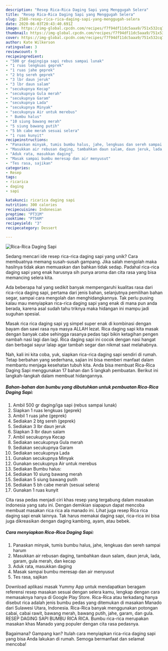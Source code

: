 ```yaml
---
description: "Resep Rica-Rica Daging Sapi yang Menggugah Selera"
title: "Resep Rica-Rica Daging Sapi yang Menggugah Selera"
slug: 2588-resep-rica-rica-daging-sapi-yang-menggugah-selera
date: 2020-06-03T20:43:40.691Z
image: https://img-global.cpcdn.com/recipes/f7f94df11dc5aaa9/751x532cq70/rica-rica-daging-sapi-foto-resep-utama.jpg
thumbnail: https://img-global.cpcdn.com/recipes/f7f94df11dc5aaa9/751x532cq70/rica-rica-daging-sapi-foto-resep-utama.jpg
cover: https://img-global.cpcdn.com/recipes/f7f94df11dc5aaa9/751x532cq70/rica-rica-daging-sapi-foto-resep-utama.jpg
author: Kate Wilkerson
ratingvalue: 3
reviewcount: 9
recipeingredient:
- "500 gr dagingiga sapi rebus sampai lunak"
- "1 ruas lengkuas geprek"
- "1 ruas jahe geprek"
- "2 btg sereh geprek"
- "3 lbr daun jeruk"
- "3 lbr daun salam"
- "secukupnya Kecap"
- "secukupnya Gula merah"
- "secukupnya Garam"
- "secukupnya Lada"
- "secukupnya Minyak"
- "secukupnya Air untuk merebus"
- " Bumbu halus"
- "10 siung bawang merah"
- "5 siung bawang putih"
- "5 bh cabe merah sesuai selera"
- "1 ruas kunyit"
recipeinstructions:
- "Panaskan minyak, tumis bumbu halus, jahe, lengkuas dan sereh sampai harum"
- "Masukkan air rebusan daging, tambahkan daun salam, daun jeruk, lada, garam, gula merah, dan kecap"
- "Aduk rata, masukkan daging"
- "Masak sampai bumbu meresap dan air menyusut"
- "Tes rasa, sajikan"
categories:
- Resep
tags:
- ricarica
- daging
- sapi

katakunci: ricarica daging sapi 
nutrition: 300 calories
recipecuisine: Indonesian
preptime: "PT31M"
cooktime: "PT56M"
recipeyield: "3"
recipecategory: Dessert

---
```



![Rica-Rica Daging Sapi](https://img-global.cpcdn.com/recipes/f7f94df11dc5aaa9/751x532cq70/rica-rica-daging-sapi-foto-resep-utama.jpg)

Sedang mencari ide resep rica-rica daging sapi yang unik? Cara membuatnya memang susah-susah gampang. Jika salah mengolah maka hasilnya tidak akan memuaskan dan bahkan tidak sedap. Padahal rica-rica daging sapi yang enak harusnya sih punya aroma dan cita rasa yang bisa memancing selera kita.

Ada beberapa hal yang sedikit banyak mempengaruhi kualitas rasa dari rica-rica daging sapi, pertama dari jenis bahan, selanjutnya pemilihan bahan segar, sampai cara mengolah dan menghidangkannya. Tak perlu pusing kalau mau menyiapkan rica-rica daging sapi yang enak di mana pun anda berada, karena asal sudah tahu triknya maka hidangan ini mampu jadi suguhan spesial.

Masak rica rica daging sapi yg simpel super enak di kombinasi dengan bayam dan sawi rasa nya masya ALLAH lezat. Rica daging sapi kita masak dengan banyak cabe sehingga rasanya pedas tapi bikin ketagihan pengen nambah nasi lagi dan lagi. Rica daging sapi ini cocok dengan nasi hangat dan berbagai sayur lalap agar tambah segar dan nikmat saat melahabnya.


Nah, kali ini kita coba, yuk, siapkan rica-rica daging sapi sendiri di rumah. Tetap berbahan yang sederhana, sajian ini bisa memberi manfaat dalam membantu menjaga kesehatan tubuh kita. Anda bisa membuat Rica-Rica Daging Sapi menggunakan 17 bahan dan 5 langkah pembuatan. Berikut ini langkah-langkah dalam membuat hidangannya.

<!--inarticleads1-->

##### Bahan-bahan dan bumbu yang dibutuhkan untuk pembuatan Rica-Rica Daging Sapi:

1. Ambil 500 gr daging/iga sapi (rebus sampai lunak)
1. Siapkan 1 ruas lengkuas (geprek)
1. Ambil 1 ruas jahe (geprek)
1. Sediakan 2 btg sereh (geprek)
1. Sediakan 3 lbr daun jeruk
1. Siapkan 3 lbr daun salam
1. Ambil secukupnya Kecap
1. Sediakan secukupnya Gula merah
1. Sediakan secukupnya Garam
1. Sediakan secukupnya Lada
1. Gunakan secukupnya Minyak
1. Gunakan secukupnya Air untuk merebus
1. Sediakan  Bumbu halus:
1. Sediakan 10 siung bawang merah
1. Sediakan 5 siung bawang putih
1. Sediakan 5 bh cabe merah (sesuai selera)
1. Gunakan 1 ruas kunyit


Cita rasa pedas menjadi ciri khas resep yang tergabung dalam masakan indonesia yang satu ini. Dengan demikian siapapun dapat mencoba membuat masakan rica rica ala manado ini. Lihat juga resep Rica rica daging sapi enak lainnya. Tak harus memakai daging sapi, rica-rica ini bisa juga dikreasikan dengan daging kambing, ayam, atau bebek. 

<!--inarticleads2-->

##### Cara menyiapkan Rica-Rica Daging Sapi:

1. Panaskan minyak, tumis bumbu halus, jahe, lengkuas dan sereh sampai harum
1. Masukkan air rebusan daging, tambahkan daun salam, daun jeruk, lada, garam, gula merah, dan kecap
1. Aduk rata, masukkan daging
1. Masak sampai bumbu meresap dan air menyusut
1. Tes rasa, sajikan


Download aplikasi masak Yummy App untuk mendapatkan beragam referensi resep masakan sesuai dengan selera kamu, lengkap dengan cara memasaknya hanya di Google Play Store. Rica-Rica atau terkadang hanya disebut rica adalah jenis bumbu pedas yang ditemukan di masakan Manado dari Sulawesi Utara, Indonesia. Rica-Rica banyak menggunakan potongan cabai, cabai rawit, bawang merah, bawang putih, jahe, garam, dan gula. RESEP DAGING SAPI BUMBU RICA RICA. Bumbu rica-rica merupakan masakan khas Manado yang populer dengan cita rasa pedasnya. 

Bagaimana? Gampang kan? Itulah cara menyiapkan rica-rica daging sapi yang bisa Anda lakukan di rumah. Semoga bermanfaat dan selamat mencoba!
